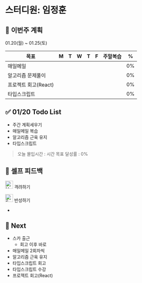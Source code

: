 # 스터디원: 임정훈

## 🚀 이번주 계획

01.20(월) ~ 01.25(토)

| 목표                 | M   | T   | W   | T   | F   | 주말복습 | %   |
| -------------------- | --- | --- | --- | --- | --- | -------- | --- |
| 매일메일             |     |     |     |     |     |          | 0%  |
| 알고리즘 문제풀이    |     |     |     |     |     |          | 0%  |
| 프로젝트 회고(React) |     |     |     |     |     |          | 0%  |
| 타입스크립트         |     |     |     |     |     |          | 0%  |

## ✅ 01/20 Todo List

- 주간 계획세우기
- 매일메일 복습
- 알고리즘 근육 유지
- 타입스크립트

> 오늘 몰입시간 : 시간
> 목표 달성률 : 0%

## 🎉 셀프 피드백

<img src="https://raw.githubusercontent.com/Tarikul-Islam-Anik/Animated-Fluent-Emojis/master/Emojis/Smilies/Hugging%20Face.png" alt="Hugging Face" width="25" height="25"> 격려하기</img>

>

<img src="https://raw.githubusercontent.com/Tarikul-Islam-Anik/Animated-Fluent-Emojis/master/Emojis/Smilies/Face%20with%20Monocle.png" alt="Face with Monocle" width="25" height="25"> 반성하기</img>

-

## 🌱 Next

- 스카 출근
  - 회고 이후 바로
- 매일메일 2회차씩
- 알고리즘 근육 유지
- 타입스크립트 회고
- 타입스크립트 수강
- 프로젝트 회고(React)
